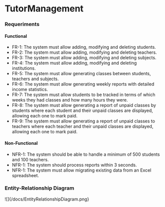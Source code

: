 # TutorManagement

### Requeriments

#### Functional
- FR-1: The system must allow adding, modifying and deleting students.
- FR-2: The system must allow adding, modifying and deleting teachers.
- FR-3: The system must allow adding, modifying and deleting subjects.
- FR-4: The system must allow adding, modifying and deleting institutions.
- FR-5: The system must allow generating classes between students, teachers and subjects.
- FR-6: The system must allow generating weekly reports with detailed income statistics.
- FR-7: The system must allow students to be tracked in terms of which weeks they had classes and how many hours they were.
- FR-8: The system must allow generating a report of unpaid classes by students where each student and their unpaid classes are displayed, allowing each one to mark paid.
- FR-9: The system must allow generating a report of unpaid classes to teachers where each teacher and their unpaid classes are displayed, allowing each one to mark paid.

#### Non-Functional
- NFR-1: The system should be able to handle a minimum of 500 students and 100 teachers.
- NFR-1: The system should process reports within 3 seconds.
- NFR-1: The system must allow migrating existing data from an Excel spreadsheet.

### Entity-Relationship Diagram
![]{/docs/EntityRelationshipDiagram.png}